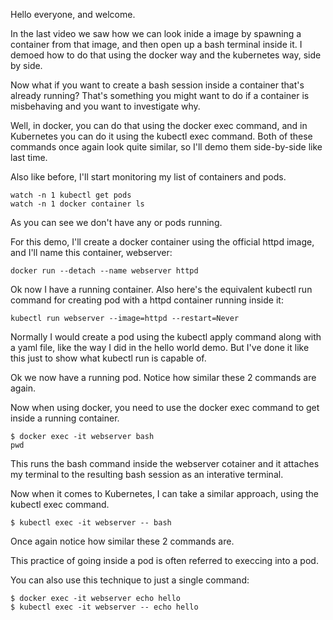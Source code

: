 Hello everyone, and welcome. 


In the last video we saw how we can look inide a image by spawning a container from that image, and then open up a bash terminal inside it. I demoed how to do that using the docker way and the kubernetes way, side by side.  

Now what if you want to create a bash session inside a container that's already running? That's something you might want to do if a container is misbehaving and you want to investigate why. 

Well, in docker, you can do that using the docker exec command, and in Kubernetes you can do it using the kubectl exec command. Both of these commands once again look quite similar, so I'll demo them side-by-side like last time. 

Also like before, I'll start monitoring my list of containers and pods. 

```
watch -n 1 kubectl get pods
watch -n 1 docker container ls
```

As you can see we don't have any or pods running. 

For this demo, I'll create a docker container using the official httpd image, and I'll name this container, webserver:

```
docker run --detach --name webserver httpd
```

Ok now I have a running container. Also here's the equivalent kubectl run command for creating pod with a httpd container running inside it:

```
kubectl run webserver --image=httpd --restart=Never 
```

Normally I would create a pod using the kubectl apply command along with a yaml file, like the way I did in the hello world demo. But I've done it like this just to show what kubectl run is capable of. 

Ok we now have a running pod. Notice how similar these 2 commands are again. 



Now when using docker, you need to use the docker exec command to get inside a running container. 

```
$ docker exec -it webserver bash
pwd
```

This runs the bash command inside the webserver cotainer and it attaches my terminal to the resulting bash session as an interative terminal.


Now when it comes to Kubernetes, I can take a similar approach, using the kubectl exec command. 

```
$ kubectl exec -it webserver -- bash
```

Once again notice how similar these 2 commands are.

This practice of going inside a pod is often referred to execcing into a pod. 

You can also use this technique to just a single command:

```
$ docker exec -it webserver echo hello
$ kubectl exec -it webserver -- echo hello
```
